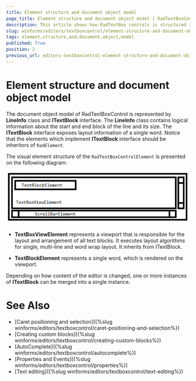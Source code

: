 ```yaml
---
title: Element structure and document object model
page_title: Element structure and document object model | RadTextBoxControl
description: This article shows how RadTextBox controls is structured and which are its main elements.
slug: winforms/editors/textboxcontrol/element-structure-and-document-object-model
tags: element,structure,and,document,object,model
published: True
position: 2
previous_url: editors-textboxcontrol-element-structure-and-document-object-model
---
```


# Element structure and document object model

The document object model of RadTextBoxControl is represented by __LineInfo__ class and __ITextBlock__ interface. The __LineInfo__ class contains logical information about the start and end block of the line and its size. The __ITextBlock__ interface exposes layout information of a single word. Notice that the elements which implement __ITextBlock__ interface should be inheritors of `RadElement`.
       	

The visual element structure of the `RadTextBoxControlElement` is presented on the following diagram:

![editors-textboxcontrol-element-structure 001](images/editors-textboxcontrol-element-structure001.png)

* __TextBoxViewElement__ represents a viewport that is responsible for the layout and arrangement of all text blocks. It executes layout algorithms for single, multi-line and word wrap layout. It inherits from ITextBlock.
		  	

* __TextBlockElement__ represents a single word, which is rendered on the viewport.
		  	

Depending on how content of the editor is changed, one or more instances of __ITextBlock__ can be merged into a single instance.
		
# See Also

* [Caret positioning and selection]({%slug winforms/editors/textboxcontrol/caret-positioning-and-selection%})
* [Creating custom blocks]({%slug winforms/editors/textboxcontrol/creating-custom-blocks%})
* [AutoComplete]({%slug winforms/editors/textboxcontrol/autocomplete%})
* [Properties and Events]({%slug winforms/editors/textboxcontrol/properties%})
* [Text editing]({%slug winforms/editors/textboxcontrol/text-editing%})